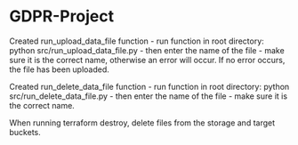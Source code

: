# GDPR-Project


Created run_upload_data_file function - run function in root directory: python src/run_upload_data_file.py - then enter the name of the file - make sure it is the correct name, otherwise an error will occur. If no error occurs, the file has been uploaded.

Created run_delete_data_file function - run function in root directory: python src/run_delete_data_file.py - then enter the name of the file - make sure it is the correct name.

When running terraform destroy, delete files from the storage and target buckets.